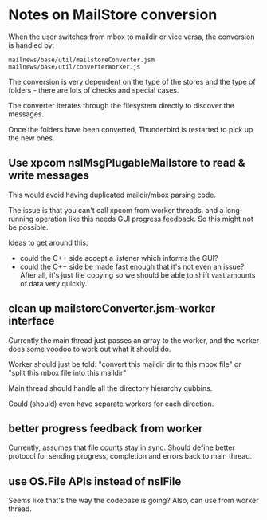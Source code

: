# Notes on MailStore conversion

When the user switches from mbox to maildir or vice versa, the
conversion is handled by:

    mailnews/base/util/mailstoreConverter.jsm
    mailnews/base/util/converterWorker.js

The conversion is very dependent on the type of the stores
and the type of folders - there are lots of checks and special
cases.

The converter iterates through the filesystem directly to
discover the messages.

Once the folders have been converted, Thunderbird is restarted
to pick up the new ones.

## Use xpcom nsIMsgPlugableMailstore to read & write messages

This would avoid having duplicated maildir/mbox parsing code.

The issue is that you can't call xpcom from worker threads,
and a long-running operation like this needs GUI progress
feedback. So this might not be possible.

Ideas to get around this:

- could the C++ side accept a listener which informs the GUI?
- could the C++ side be made fast enough that it's not even an
  issue? After all, it's just file copying so we should be able
  to shift vast amounts of data very quickly.

## clean up mailstoreConverter.jsm-worker interface

Currently the main thread just passes an array to the worker,
and the worker does some voodoo to work out what it should do.

Worker should just be told:
"convert this maildir dir to this mbox file" or
"split this mbox file into this maildir"

Main thread should handle all the directory hierarchy gubbins.

Could (should) even have separate workers for each direction.

## better progress feedback from worker

Currently, assumes that file counts stay in sync. Should
define better protocol for sending progress, completion and
errors back to main thread.

## use OS.File APIs instead of nsIFile

Seems like that's the way the codebase is going?
Also, can use from worker thread.


